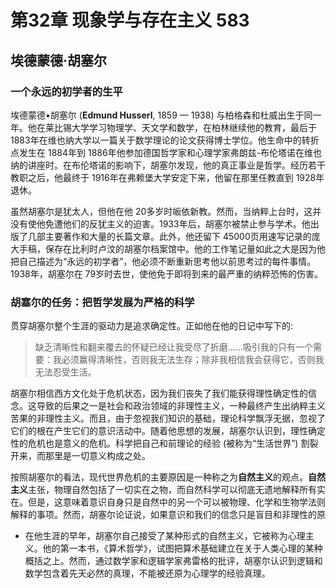# 第32章 现象学与存在主义 583

## 埃德蒙德·胡塞尔

### 一个永远的初学者的生平

埃德蒙德•胡塞尔 (**Edmund Husserl**, 1859 — 1938) 与柏格森和杜威出生于同一年。他在莱比锡大学学习物理学、天文学和数学，在柏林继续他的教育，最后于 1883年在维也纳大学以一篇关于数学理论的论文获得博士学位。他生命中的转折点发生在 1884年到 1886年他参加德国哲学家和心理学家弗朗兹-布伦塔诺在维也纳的讲座时。在布伦塔诺的影响下，胡塞尔发现，他的真正事业是哲学。经历若干教职之后，他最终于 1916年在弗赖堡大学安定下来，他留在那里任教直到 1928年退休。

虽然胡塞尔是犹太人，但他在他 20多岁时皈依新教。然而，当纳粹上台时，这并没有使他免遭他们的反犹主义的迫害。1933年后，胡塞尔被禁止参与学术。他出版了几部主要著作和大量的长篇文章。此外，他还留下 45000页用速写记录的庞大手稿，保存在比利时卢汶的胡塞尔档案馆中。他的工作笔记量如此之大是因为他把自己描述为“永远的初学者”，他必须不断重新思考他以前思考过的每件事情。1938年，胡塞尔在 79岁时去世，使他免于即将到来的最严重的纳粹恐怖的伤害。

### 胡塞尔的任务：把哲学发展为严格的科学

贯穿胡塞尔整个生涯的驱动力是追求确定性。正如他在他的日记中写下的:

> 缺乏清晰性和翻来覆去的怀疑已经让我受尽了折磨……吸引我的只有一个需要：我必须赢得清晰性，否则我无法生存；除非我相信我会获得它，否则我无法忍受生活。

胡塞尔相信西方文化处于危机状态，因为我们丧失了我们能获得理性确定性的信念。这导致的后果之一是社会和政治领域的非理性主义，一种最终产生出纳粹主义苦果的非理性主义。而且，由于忽视我们知识的基础，理论科学飘浮无据，忽视了它们的根在产生它们的意识活动中。随着他思想的发展，胡塞尔认识到，理性确定性的危机也是意义的危机。科学把自己和前理论的经验 (被称为“生活世界”) 割裂开来，而那里是一切意义构成之处。

按照胡塞尔的看法，现代世界危机的主要原因是一种称之为**自然主义**的观点。**自然主义**主张，物理自然包括了一切实在之物，而自然科学可以彻底无遗地解释所有实在。但是，这意味着意识自身只是自然中的另一个可以被物理、化学和生物学法则解释的事项。然而，胡塞尔论证说，如果意识和我们的信念只是盲目和非理性的原

* 在他生涯的早年，胡塞尔自己接受了某种形式的自然主义，它被称为心理主义。他的第一本书，《算术哲学》，试图把算术基础建立在关于人类心理的某种概括之上。然而，通过数学家和逻辑学家弗雷格的批评，胡塞尔认识到逻辑和数学包含着先天必然的真理，不能被还原为心理学的经验真理。